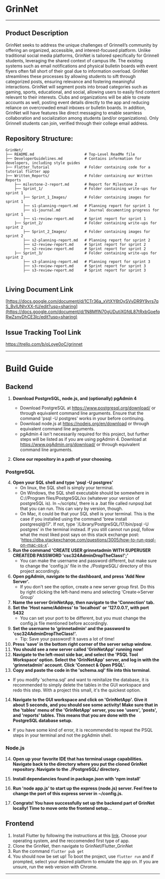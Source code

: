 # GrinNet

---

## Product Description
GrinNet seeks to address the unique challenges of Grinnell’s community by offering an organized, accessible, and interest-focused platform. Unlike traditional social media platforms, GrinNet is tailored specifically for Grinnell students, leveraging the shared context of campus life. The existing systems such as email notifications and physical bulletin boards with event flyers often fall short of their goal due to information overload. GrinNet streamlines these processes by allowing students to sift through categorized posts, ensuring relevance and fostering meaningful interactions.
GrinNet will segment posts into broad categories such as gaming, sports, educational, and social, allowing users to easily find content relevant to their interests. Clubs and organizations will be able to create accounts as well, posting event details directly to the app and reducing reliance on overcrowded email inboxes or bulletin boards. In addition, GrinNet will have features like direct messaging to enable seamless collaboration and socialization among students (and/or organizations). Only Grinnell students can join, verified through their college email address.

## Repository Structure:
```
GrinNet/
├── README.md                       # Top-Level ReadMe file
├── DeveloperGuidelines.md          # Contains information for developers, including style guides
├── Flutter_Tutorial                # Folder containing code for a tutorial flutter app
├── Written_Reports/                # Folder containing our Written Reports
    ├── milestone-2-report.md       # Report for Milestone 2
    ├── Sprint_1/                   # Folder containing write-ups for sprint 1
        ├── Sprint_1_Images/        # Folder containing images for sprint 1
        ├── s1-planning-report.md   # Planning report for sprint 1
        ├── s1-journal.md           # Journal documenting progress for sprint 1
        ├── s1-review-report.md     # Sprint report for sprint 1
    ├── Sprint_2/                   # Folder containing write-ups for sprint 2
        ├── Sprint_2_Images/        # Folder containing images for sprint 2
        ├── s2-planning-report.md   # Planning report for sprint 2
        ├── s2-review-report.md     # Sprint report for sprint 2
        ├── s2-review-report.md     # Sprint report for sprint 2
    ├── Sprint_3/                   # Folder containing write-ups for sprint 2
        ├── s3-planning-report.md   # Planning report for sprint 3
        ├── s3-review-report.md     # Sprint report for sprint 3
        ├── s3-review-report.md     # Sprint report for sprint 3


```

## Living Document Link
[https://docs.google.com/document/d/1CTr36a_xVtXY6tOySVvDR9Y9vrs7qS_BvlUNhrXX-tU/edit?usp=sharing](https://docs.google.com/document/d/1N8MflN70gUDutiXGfdL87tRxbGoefqRwZsnvDhCE3Ic/edit?usp=sharing)

## Issue Tracking Tool Link
https://trello.com/b/oLoye0oC/grinnet

---

# Build Guide

## Backend

1. **Download PostgreSQL, node.js, and (optionally) pgAdmin 4**
   - Download PostgreSQL at https://www.postgresql.org/download/ or through equivalent command line arguments. Ensure that the command 'psql -U postgres' works in your before continuing. 
   - Download node.js at https://nodejs.org/en/download or through equivalent command line arguments.
   - pgAdmin 4 isn't necessarily required for this project, but further steps will be listed as if you are using pgAdmin 4. Download at https://www.pgAdmin.org/download/ or through equivalent command line arguments.

2. **Clone our repository in a path of your choosing.**

### PostgreSQL

4. **Open your SQL shell and type 'psql -U postgres'**
   - On linux, the SQL shell is simply your terminal.
   - On Windows, the SQL shell executable should be somewhere in C://Program files/PostgreSQL/xx (whatever your version of postgreSQL is). In ~/scripts/, there is a .bat file called runpsql.bat that you can run. This can vary by version, though.
   - On Mac, it could be that your SQL shell is your terminal. This is the case if you installed using the command 'brew install postgresql@17'. If not, type '/Library/PostgreSQL/17/bin/psql -U postgres' in the terminal instead. If you still cannot run psql, follow what the most liked post says on this stack exchange post: 'https://dba.stackexchange.com/questions/3005/how-to-run-psql-on-mac-os-x'.
5. **Run the command 'CREATE USER grinnetadmin WITH SUPERUSER CREATEDB PASSWORD 'csc324AdminDropTheClass!';'**
   - You can make the username and password different, but make sure to change the 'config.js' file in the ./PostgreSQL/ directory of this project accordingly.
6. **Open pgAdmin, navigate to the dashboard, and press 'Add New Server'.**
   - If you don't see the option, create a new server group first. Do this by right clicking the left-hand menu and selecting 'Create->Server Group'
7. **Name the server GrinNetApp, then navigate to the 'Connection' tab.**
8. **Set the 'Host name/Address' to 'localhost' or '127.0.0.1', with port 5432**
   - You can set your port to be different, but you must change the config.js file mentioned before accordingly.
9. **Set the username to 'grinnetadmin' and the password to 'csc324AdminDropTheClass!'.**
   - Tip: Save your password! It saves a lot of time!
10. **Press 'save' in the bottom right corner of the server setup window.**
11. **You should see a new server called 'GrinNetApp' running now!**
12. **Navigate to the left-most side bar, and select the 'PSQL Tool Workspace' option. Select the 'GrinNetApp' server, and log in with the 'grinnetadmin' account. Click 'Connect & Open PSQL'.**
13. **Copy and paste the code in the 'schema.sql' file into this terminal.**
   - If you modify 'schema.sql' and want to reinitalize the database, it is recommended to simply delete the tables in the GUI workspace and redo this step. With a project this small, it's the quickest option.
14. **Navigate to the GUI workspace and click on 'GrinNetApp'. Give it about 5 seconds, and you should see some activity! Make sure that in the 'tables' menu of the 'GrinNetApp' server, you see 'users', 'posts', and 'reports' tables. This means that you are done with the PostgreSQL database setup.**
   - If you have some kind of error, it is recommended to repeat the PSQL steps in your terminal and not the pgAdmin shell. 

### Node.js
14. **Open up your favorite IDE that has terminal usage capabilities. Navigate back to the directory where you put the cloned GrinNet repository. Navigate to the ./PostgreSQL/ directory.**
15. **Install dependancies found in package.json with 'npm install'**
16. **Run 'node app.js' to start up the express (node.js) server. Feel free to change the port of this express server in ~/config.js.**

17. **Congrats! You have successfully set up the backend part of GrinNet locally! Time to move onto the frontend setup...**

## Frontend
1. Install Flutter by following the instructions at this [link](https://docs.flutter.dev/get-started/install?_gl=1*mgpbu1*_gcl_aw*R0NMLjE3NDQyNTY5ODAuQ2p3S0NBand0ZGlfQmhBQ0Vpd0E5N3k4QkloNWhZYjBYTzI1TlJlN2tFNXQtUy1hREhyZVhhcUtIbkFyeEtsTTd6R0VabGJRTHhDVVpCb0NPaVVRQXZEX0J3RQ..*_gcl_dc*R0NMLjE3NDQyNTY5ODAuQ2p3S0NBand0ZGlfQmhBQ0Vpd0E5N3k4QkloNWhZYjBYTzI1TlJlN2tFNXQtUy1hREhyZVhhcUtIbkFyeEtsTTd6R0VabGJRTHhDVVpCb0NPaVVRQXZEX0J3RQ..*_ga*NTU3NDcwNzIwLjE3Mzk1MDQxOTg.*_ga_04YGWK0175*MTc0NDI1Njk4MC4xNS4wLjE3NDQyNTY5ODAuMC4wLjA.). Choose your operating system, and the reccomended first type of app. 
2. Clone the GrinNet, then navigate to GrinNet/Flutter_GrinNet
3. Run the command ```flutter pub get```
4. You should now be set up! To boot the project, use ```flutter run``` and if prompted, select your desired platform to emulate the app on. If you are unsure, run the web version with Chrome.

---
